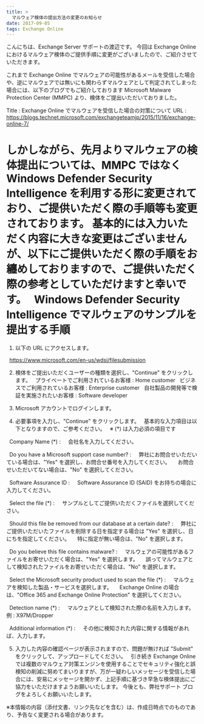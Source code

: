```yaml
---
title: >
  マルウェア検体の提出方法の変更のお知らせ
date: 2017-09-05
tags: Exchange Online
---
```

こんにちは、Exchange Server サポートの渡辺です。
今回は Exchange Online におけるマルウェア検体のご提供手順に変更がございましたので、ご紹介させていただきます。

これまで Exchange Online でマルウェアの可能性があるメールを受信した場合や、逆にマルウェアでは無いにも関わらずマルウェアとして判定されてしまった場合には、以下のブログでもご紹介しております Microsoft Malware Protection Center (MMPC) より、検体をご提出いただいておりました。

   Title : Exchange Online でマルウェアを受信した場合の対策について
   URL : <a href="https://blogs.technet.microsoft.com/exchangeteamjp/2015/11/16/exchange-online-7/">https://blogs.technet.microsoft.com/exchangeteamjp/2015/11/16/exchange-online-7/</a>

しかしながら、先月よりマルウェアの検体提出については、MMPC ではなく Windows Defender Security Intelligence を利用する形に変更されており、ご提供いただく際の手順等も変更されております。
基本的には入力いただく内容に大きな変更はございませんが、以下にご提供いただく際の手順をお纏めしておりますので、ご提供いただく際の参考としていただけますと幸いです。
&nbsp;
Windows Defender Security Intelligence でマルウェアのサンプルを提出する手順
=====================================
1. 以下の URL にアクセスします。

&nbsp;&nbsp;<a href="https://www.microsoft.com/en-us/wdsi/filesubmission">https://www.microsoft.com/en-us/wdsi/filesubmission</a>

2. 検体をご提出いただくユーザーの種類を選択し、"Continue" をクリックします。
&nbsp;&nbsp;プライベートでご利用されているお客様 : Home customer
&nbsp;&nbsp;ビジネスでご利用されているお客様 : Enterprise customer
&nbsp;&nbsp;自社製品の開発等で検証を実施されたいお客様 : Software developer

3. Microsoft アカウントでログインします。

4. 必要事項を入力し、"Continue" をクリックします。
&nbsp;&nbsp;基本的な入力項目は以下となりますので、ご参考ください。
&nbsp;&nbsp;※ (*) は入力必須の項目です

&nbsp;&nbsp;Company Name (*) :
&nbsp;&nbsp;&nbsp;&nbsp;会社名を入力してください。

&nbsp;&nbsp;Do you have a Microsoft support case number? :
&nbsp;&nbsp;&nbsp;&nbsp;弊社にお問合せいただいている場合は、"Yes" を選択し、お問合せ番号を入力してください。
&nbsp;&nbsp;&nbsp;&nbsp;お問合せいただいてない場合は、"No" を選択してください。

&nbsp;&nbsp;Software Assurance ID :
&nbsp;&nbsp;&nbsp;&nbsp;Software Assurance ID (SAID) をお持ちの場合に入力してください。

&nbsp;&nbsp;Select the file (*) :
&nbsp;&nbsp;&nbsp;&nbsp;サンプルとしてご提供いただくファイルを選択してください。

&nbsp;&nbsp;Should this file be removed from our database at a certain date? :
&nbsp;&nbsp;&nbsp;&nbsp;弊社にご提供いただいたファイルを削除する日を指定する場合は "Yes" を選択し、日にちを指定してください。
&nbsp;&nbsp;&nbsp;&nbsp;特に指定が無い場合は、"No" を選択します。

&nbsp;&nbsp;Do you believe this file contains malware? :
&nbsp;&nbsp;&nbsp;&nbsp;マルウェアの可能性があるファイルをお寄せいただく場合は、"Yes" を選択します。
&nbsp;&nbsp;&nbsp;&nbsp;誤ってマルウェアとして検知されたファイルをお寄せいただく場合は、"No" を選択します。

&nbsp;&nbsp;Select the Microsoft security product used to scan the file (*) :
&nbsp;&nbsp;&nbsp;&nbsp;マルウェアを検知した製品・サービスを選択します。
&nbsp;&nbsp;&nbsp;&nbsp;Exchange Online の場合は、"Office 365 and Exchange Online Protection" を選択してください。

&nbsp;&nbsp;Detection name (*) :
&nbsp;&nbsp;&nbsp;&nbsp;マルウェアとして検知された際の名前を入力します。例 : X97M/Dropper

&nbsp;&nbsp;Additional information (*) :
&nbsp;&nbsp;&nbsp;&nbsp;その他に検知された内容に関する情報があれば、入力します。

5. 入力した内容の確認ページが表示されますので、問題が無ければ "Submit" をクリックして、アップロードしてください。
&nbsp;
引き続き Exchange Online では複数のマルウェア対策エンジンを使用することでセキュリティ強化と誤検知の削減に努めてまいりますが、万が一疑わしいメッセージを受信した場合には、安易にメッセージを開かず、上記手順に基づき早急な検体提出にご協力をいただけますようお願いいたします。
今後とも、弊社サポート ブログをよろしくお願いいたします。


※本情報の内容（添付文書、リンク先などを含む）は、作成日時点でのものであり、予告なく変更される場合があります。
